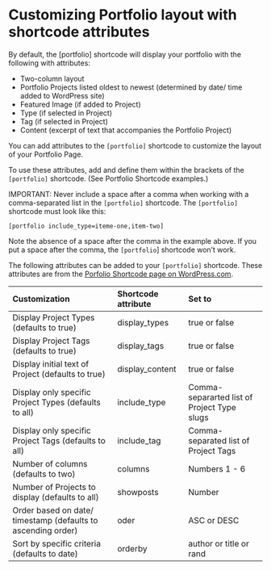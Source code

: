# Customizing Portfolio layout with shortcode attributes

By default, the \[portfolio\] shortcode will display your portfolio with the following with attributes:

* Two-column layout
* Portfolio Projects listed oldest to newest \(determined by date/ time added to WordPress site\)
* Featured Image \(if added to Project\)
* Type \(if selected in Project\)
* Tag \(if selected in Project\)
* Content \(excerpt of text that accompanies the Portfolio Project\)

You can add attributes to the `[portfolio]` shortcode to customize the layout of your Portfolio Page.

To use these attributes, add and define them within the brackets of the `[portfolio]` shortcode. \(See Portfolio Shortcode examples.\)

IMPORTANT: Never include a space after a comma when working with a comma-separated list in the `[portfolio]` shortcode. The `[portfolio]` shortcode must look like this:

`[portfolio include_type=iteme-one,item-two]`

Note the absence of a space after the comma in the example above. If you put a space after the comma, the `[portfolio`\] shortcode won’t work.

The following attributes can be added to your `[portfolio]` shortcode. These attributes are from the [Porfolio Shortcode page on WordPress.com](https://en.support.wordpress.com/portfolios/portfolio-shortcode/).

| Customization | Shortcode attribute | Set to |
| :--- | :--- | :--- |
| Display Project Types \(defaults to true\) | display\_types | true or false |
| Display Project Tags \(defaults to true\) | display\_tags | true or false |
| Display initial text of Project \(defaults to true\) | display\_content | true or false |
| Display only specific Project Types \(defaults to all\) | include\_type | Comma-separarted list of Project Type slugs |
| Display only specific Project Tags \(defaults to all\) | include\_tag | Comma-separated list of Project Tags |
| Number of columns \(defaults to two\) | columns | Numbers 1 - 6 |
| Number of Projects to display \(defaults to all\) | showposts | Number |
| Order based on date/ timestamp \(defaults to ascending order\) | oder | ASC or DESC |
| Sort by specific criteria \(defaults to date\) | orderby | author or title or rand |



